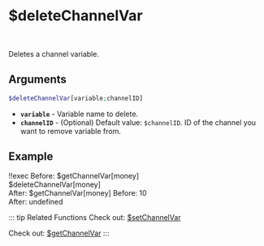 # $deleteChannelVar

<br/>

Deletes a channel variable.

## Arguments

```php
$deleteChannelVar[variable;channelID]
```
- **`variable`** - Variable name to delete.
- **`channelID`** - (Optional) Default value: `$channelID`. ID of the channel you want to remove variable from.

## Example

<Discord>
    <UserMessage>
        !!exec Before: $getChannelVar[money]
        <br/>
        $deleteChannelVar[money]
        <br/>
        After: $getChannelVar[money]
    </UserMessage>
    <BotMessage>
        Before: 10
        <br/>
        After: undefined
    </BotMessage>
</Discord>

<br/>

::: tip Related Functions
Check out: [$setChannelVar](../Functions/Variables/setChannelVar)

Check out: [$getChannelVar](../Functions/Variables/getChannelVar)
:::
